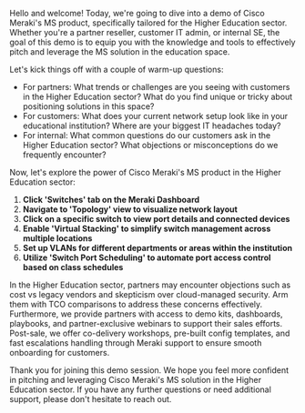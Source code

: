 Hello and welcome! Today, we're going to dive into a demo of Cisco Meraki's MS product, specifically tailored for the Higher Education sector. Whether you're a partner reseller, customer IT admin, or internal SE, the goal of this demo is to equip you with the knowledge and tools to effectively pitch and leverage the MS solution in the education space.

Let's kick things off with a couple of warm-up questions:
- For partners: What trends or challenges are you seeing with customers in the Higher Education sector? What do you find unique or tricky about positioning solutions in this space?
- For customers: What does your current network setup look like in your educational institution? Where are your biggest IT headaches today?
- For internal: What common questions do our customers ask in the Higher Education sector? What objections or misconceptions do we frequently encounter?

Now, let's explore the power of Cisco Meraki's MS product in the Higher Education sector:

1. **Click 'Switches' tab on the Meraki Dashboard**
2. **Navigate to 'Topology' view to visualize network layout**
3. **Click on a specific switch to view port details and connected devices**
4. **Enable 'Virtual Stacking' to simplify switch management across multiple locations**
5. **Set up VLANs for different departments or areas within the institution**
6. **Utilize 'Switch Port Scheduling' to automate port access control based on class schedules**

In the Higher Education sector, partners may encounter objections such as cost vs legacy vendors and skepticism over cloud-managed security. Arm them with TCO comparisons to address these concerns effectively. Furthermore, we provide partners with access to demo kits, dashboards, playbooks, and partner-exclusive webinars to support their sales efforts. Post-sale, we offer co-delivery workshops, pre-built config templates, and fast escalations handling through Meraki support to ensure smooth onboarding for customers.

Thank you for joining this demo session. We hope you feel more confident in pitching and leveraging Cisco Meraki's MS solution in the Higher Education sector. If you have any further questions or need additional support, please don't hesitate to reach out.